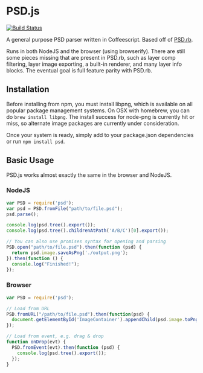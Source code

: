 # PSD.js

[![Build Status](https://travis-ci.org/meltingice/psd.js.svg?branch=master)](https://travis-ci.org/meltingice/psd.js)

A general purpose PSD parser written in Coffeescript. Based off of [PSD.rb](https://github.com/layervault/psd.rb).

Runs in both NodeJS and the browser (using browserify). There are still some pieces missing that are present in PSD.rb, such as layer comp filtering, layer image exporting, a built-in renderer, and many layer info blocks. The eventual goal is full feature parity with PSD.rb.

## Installation

Before installing from npm, you must install libpng, which is available on all popular package management systems. On OSX with homebrew, you can do `brew install libpng`. The install success for node-png is currently hit or miss, so alternate image packages are currently under consideration.

Once your system is ready, simply add to your package.json dependencies or run `npm install psd`.

## Basic Usage

PSD.js works almost exactly the same in the browser and NodeJS.

### NodeJS

``` js
var PSD = require('psd');
var psd = PSD.fromFile("path/to/file.psd");
psd.parse();

console.log(psd.tree().export());
console.log(psd.tree().childrenAtPath('A/B/C')[0].export());

// You can also use promises syntax for opening and parsing
PSD.open("path/to/file.psd").then(function (psd) {
  return psd.image.saveAsPng('./output.png');
}).then(function () {
  console.log("Finished!");
});

```

### Browser

``` js
var PSD = require('psd');

// Load from URL
PSD.fromURL("/path/to/file.psd").then(function(psd) {
  document.getElementById('ImageContainer').appendChild(psd.image.toPng());
});

// Load from event, e.g. drag & drop
function onDrop(evt) {
  PSD.fromEvent(evt).then(function (psd) {
    console.log(psd.tree().export());
  }); 
}
```
